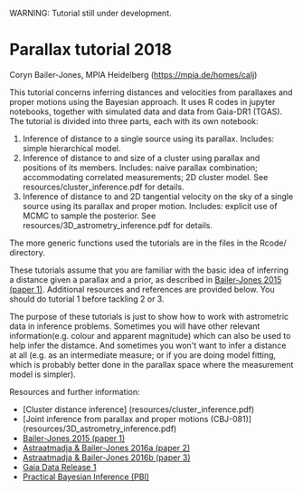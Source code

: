 WARNING: Tutorial still under development.

# Parallax tutorial 2018

Coryn Bailer-Jones, MPIA Heidelberg (https://mpia.de/homes/calj)

This tutorial concerns inferring distances and velocities from parallaxes and proper motions using the Bayesian approach. It uses R codes in jupyter notebooks, together with simulated data and data from Gaia-DR1 (TGAS). The tutorial is divided into three parts, each with its own notebook:

1. Inference of distance to a single source using its parallax. Includes: simple hierarchical model. 
2. Inference of distance to and size of a cluster using parallax and positions of its members. Includes: naive parallax combination; accommodating correlated measurements; 2D cluster model. See resources/cluster_inference.pdf for details.
3. Inference of distance to and 2D tangential velocity on the sky of a single source using its parallax and proper motion. Includes: explicit use of MCMC to sample the posterior. See resources/3D_astrometry_inference.pdf for details. 

The more generic functions used the tutorials are in the files in the Rcode/ directory.

These tutorials assume that you are familiar with the basic idea of inferring a distance given a parallax and a prior, as described in [Bailer-Jones 2015 (paper 1)](http://adsabs.harvard.edu/abs/2015PASP..127..994B). Additional resources and references are provided below. You should do tutorial 1 before tackling 2 or 3. 

The purpose of these tutorials is just to show how to work with astrometric data in inference problems. Sometimes you will have other relevant information(e.g. colour and apparent magnitude) which can also be used to help infer the distamce. And sometimes you won't want to infer a distance at all (e.g. as an intermediate measure; or if you are doing model fitting, which is probably better done in the parallax space where the measurement model is simpler).

Resources and further information:
* [Cluster distance inference] (resources/cluster_inference.pdf)
* [Joint inference from parallax and proper motions (CBJ-081)] (resources/3D_astrometry_inference.pdf)
* [Bailer-Jones 2015 (paper 1)](http://adsabs.harvard.edu/abs/2015PASP..127..994B)
* [Astraatmadja & Bailer-Jones 2016a (paper 2)](http://adsabs.harvard.edu/abs/2016ApJ...832..137A)
* [Astraatmadja & Bailer-Jones 2016b (paper 3)](http://adsabs.harvard.edu/abs/2016ApJ...833..119A)
* [Gaia Data Release 1](http://adsabs.harvard.edu/abs/2017A%26A...601A..19G)
* [Practical Bayesian Inference (PBI)](http://www.cambridge.org/de/academic/subjects/physics/mathematical-methods/practical-bayesian-inference-primer-physical-scientists?format=PB)

